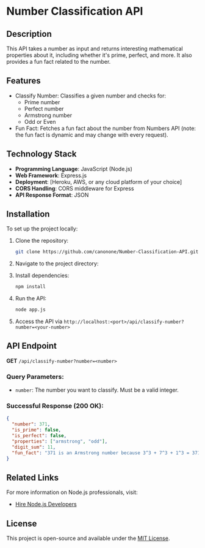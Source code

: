 # Number Classification API

## Description

This API takes a number as input and returns interesting mathematical properties about it, including whether it's prime, perfect, and more. It also provides a fun fact related to the number.

## Features

- Classify Number: Classifies a given number and checks for:
  - Prime number
  - Perfect number
  - Armstrong number
  - Odd or Even
- Fun Fact: Fetches a fun fact about the number from Numbers API (note: the fun fact is dynamic and may change with every request).

## Technology Stack

- **Programming Language**: JavaScript (Node.js)
- **Web Framework**: Express.js
- **Deployment**: [Heroku, AWS, or any cloud platform of your choice]
- **CORS Handling**: CORS middleware for Express
- **API Response Format**: JSON

## Installation

To set up the project locally:

1. Clone the repository:

   ```bash
   git clone https://github.com/canonone/Number-Classification-API.git
   ```

2. Navigate to the project directory:

3. Install dependencies:

   ```bash
   npm install
   ```

4. Run the API:

   ```bash
   node app.js
   ```

5. Access the API via `http://localhost:<port>/api/classify-number?number=<your-number>`

## API Endpoint

**GET** `/api/classify-number?number=<number>`

### Query Parameters:

- `number`: The number you want to classify. Must be a valid integer.

### Successful Response (200 OK):

```json
{
  "number": 371,
  "is_prime": false,
  "is_perfect": false,
  "properties": ["armstrong", "odd"],
  "digit_sum": 11,
  "fun_fact": "371 is an Armstrong number because 3^3 + 7^3 + 1^3 = 371"
}
```

## Related Links

For more information on Node.js professionals, visit:

- [Hire Node.js Developers](https://hng.tech/hire/nodejs-developers)

## License

This project is open-source and available under the [MIT License](LICENSE).

